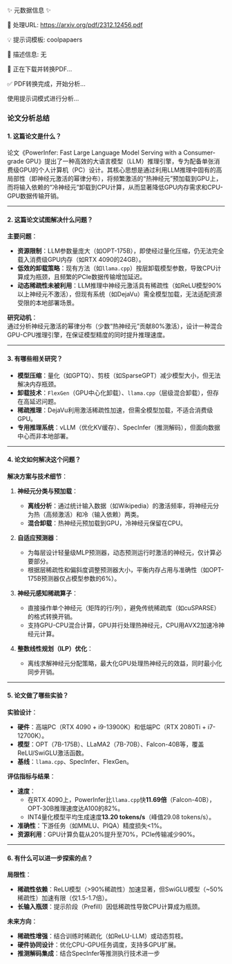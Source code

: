 ✨ 元数据信息 ✨

📄 处理URL: https://arxiv.org/pdf/2312.12456.pdf

💡 提示词模板: coolpapaers

📝 描述信息: 无

🚀 正在下载并转换PDF...

✅ PDF转换完成，开始分析...

使用提示词模式进行分析...
### **论文分析总结**

#### **1. 这篇论文是什么？**  
论文《PowerInfer: Fast Large Language Model Serving with a Consumer-grade GPU》提出了一种高效的大语言模型（LLM）推理引擎，专为配备单张消费级GPU的个人计算机（PC）设计。其核心思想是通过利用LLM推理中固有的高局部性（即神经元激活的幂律分布），将频繁激活的“热神经元”预加载到GPU上，而将输入依赖的“冷神经元”卸载到CPU计算，从而显著降低GPU内存需求和CPU-GPU数据传输开销。

---

#### **2. 这篇论文试图解决什么问题？**  
**主要问题**：  
- **资源限制**：LLM参数量庞大（如OPT-175B），即使经过量化压缩，仍无法完全载入消费级GPU内存（如RTX 4090的24GB）。  
- **低效的卸载策略**：现有方法（如`llama.cpp`）按层卸载模型参数，导致CPU计算成为瓶颈，且频繁的PCIe数据传输增加延迟。  
- **动态稀疏性未被利用**：LLM推理中神经元激活具有稀疏性（如ReLU模型90%以上神经元不激活），但现有系统（如DejaVu）需全模型加载，无法适配资源受限的本地部署场景。  

**研究动机**：  
通过分析神经元激活的幂律分布（少数“热神经元”贡献80%激活），设计一种混合GPU-CPU推理引擎，在保证模型精度的同时提升推理速度。

---

#### **3. 有哪些相关研究？**  
- **模型压缩**：量化（如GPTQ）、剪枝（如SparseGPT）减少模型大小，但无法解决内存瓶颈。  
- **卸载技术**：`FlexGen`（GPU中心化卸载）、`llama.cpp`（层级混合卸载），但存在高延迟问题。  
- **稀疏推理**：DejaVu利用激活稀疏性加速，但需全模型加载，不适合消费级GPU。  
- **专用推理系统**：vLLM（优化KV缓存）、SpecInfer（推测解码），但面向数据中心而非本地部署。

---

#### **4. 论文如何解决这个问题？**  
**解决方案与技术细节**：  
1. **神经元分类与预加载**：  
   - **离线分析**：通过统计输入数据（如Wikipedia）的激活频率，将神经元分为热（高频激活）和冷（输入依赖）两类。  
   - **混合卸载**：热神经元预加载到GPU，冷神经元保留在CPU。  

2. **自适应预测器**：  
   - 为每层设计轻量级MLP预测器，动态预测运行时激活的神经元，仅计算必要部分。  
   - 根据层稀疏性和偏斜度调整预测器大小，平衡内存占用与准确性（如OPT-175B预测器仅占模型参数的6%）。  

3. **神经元感知稀疏算子**：  
   - 直接操作单个神经元（矩阵的行/列），避免传统稀疏库（如cuSPARSE）的格式转换开销。  
   - 支持GPU-CPU混合计算，GPU并行处理热神经元，CPU用AVX2加速冷神经元计算。  

4. **整数线性规划（ILP）优化**：  
   - 离线求解神经元分配策略，最大化GPU处理热神经元的效益，同时最小化同步开销。  

---

#### **5. 论文做了哪些实验？**  
**实验设计**：  
- **硬件**：高端PC（RTX 4090 + i9-13900K）和低端PC（RTX 2080Ti + i7-12700K）。  
- **模型**：OPT（7B-175B）、LLaMA2（7B-70B）、Falcon-40B等，覆盖ReLU/SwiGLU激活函数。  
- **基线**：`llama.cpp`、SpecInfer、FlexGen。  

**评估指标与结果**：  
- **速度**：  
  - 在RTX 4090上，PowerInfer比`llama.cpp`快**11.69倍**（Falcon-40B），OPT-30B推理速度达A100的82%。  
  - INT4量化模型平均生成速度**13.20 tokens/s**（峰值29.08 tokens/s）。  
- **准确性**：下游任务（如MMLU、PIQA）精度损失<1%。  
- **资源利用**：GPU计算负载从20%提升至70%，PCIe传输减少90%。  

---

#### **6. 有什么可以进一步探索的点？**  
**局限性**：  
- **稀疏性依赖**：ReLU模型（>90%稀疏性）加速显著，但SwiGLU模型（~50%稀疏性）加速有限（仅1.5-1.7倍）。  
- **长输入瓶颈**：提示阶段（Prefill）因低稀疏性导致CPU计算成为瓶颈。  

**未来方向**：  
- **稀疏性增强**：结合训练时稀疏化（如ReLU-LLM）或动态剪枝。  
- **硬件协同设计**：优化CPU-GPU任务调度，支持多GPU扩展。  
- **推测解码集成**：结合SpecInfer等推测执行技术进一步